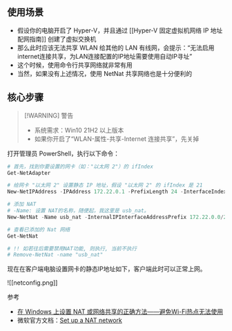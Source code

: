 ## 使用场景

- 假设你的电脑开启了 Hyper-V，并且通过 [[Hyper-V 固定虚拟机网络 IP 地址 配网指南]] 创建了虚拟交换机
- 那么此时应该无法共享 WLAN 给其他的 LAN 有线网，会提示：“无法启用internet连接共享，为LAN连接配置的IP地址需要使用自动IP寻址”
- 这个时候，使用命令行共享网络就非常有用
- 当然，如果没有上述情况，使用 NetNat 共享网络也是十分便利的

## 核心步骤

> [!WARNING] 警告
> - 系统需求：Win10 21H2 以上版本
> - 如果你开启了“WLAN-属性-共享-Internet 连接共享”，先关掉

打开管理员 PowerShell，执行以下命令：

```powershell
# 首先，找到你要设置的网卡（如："以太网 2"）的 ifIndex
Get-NetAdapter

# 给网卡 "以太网 2" 设置静态 IP 地址，假设 "以太网 2" 的 ifIndex 是 21
New-NetIPAddress -IPAddress 172.22.0.1 -PrefixLength 24 -InterfaceIndex 21

# 添加 NAT
# -Name: 设置 NAT的名称，随便起，我这里是 usb_nat。
New-NetNat -Name usb_nat -InternalIPInterfaceAddressPrefix 172.22.0.0/24

# 查看已添加的 Nat 网络
Get-NetNat

# !! 如若往后需要禁用NAT功能, 则执行, 当前不执行
# Remove-NetNat -name "usb_nat"
```

现在在客户端电脑设置网卡的静态IP地址如下，客户端此时可以正常上网。

![[netconfig.png]]

参考
- [在 Windows 上设置 NAT 或网络共享的正确方法——避免Wi-Fi热点无法使用](https://kenvix.com/post/setup-nat-on-windows/)
- 微软官方文档：[Set up a NAT network](https://docs.microsoft.com/en-us/virtualization/hyper-v-on-windows/user-guide/setup-nat-network)
